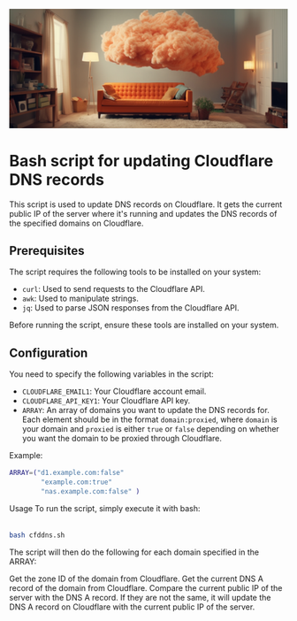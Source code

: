 ![Header Image](https://github.com/dzaczek/cloudflate_ddns/blob/main/header.png?raw=true)

# Bash script for updating Cloudflare DNS records

This script is used to update DNS records on Cloudflare. It gets the current public IP of the server where it's running and updates the DNS records of the specified domains on Cloudflare.

## Prerequisites

The script requires the following tools to be installed on your system:

- `curl`: Used to send requests to the Cloudflare API.
- `awk`: Used to manipulate strings.
- `jq`: Used to parse JSON responses from the Cloudflare API.

Before running the script, ensure these tools are installed on your system.

## Configuration

You need to specify the following variables in the script:

- `CLOUDFLARE_EMAIL1`: Your Cloudflare account email.
- `CLOUDFLARE_API_KEY1`: Your Cloudflare API key.
- `ARRAY`: An array of domains you want to update the DNS records for. Each element should be in the format `domain:proxied`, where `domain` is your domain and `proxied` is either `true` or `false` depending on whether you want the domain to be proxied through Cloudflare.

Example:

```bash
ARRAY=("d1.example.com:false"
        "example.com:true"
        "nas.example.com:false" )
```
Usage
To run the script, simply execute it with bash:

```bash

bash cfddns.sh
```
The script will then do the following for each domain specified in the ARRAY:

Get the zone ID of the domain from Cloudflare.
Get the current DNS A record of the domain from Cloudflare.
Compare the current public IP of the server with the DNS A record. If they are not the same, it will update the DNS A record on Cloudflare with the current public IP of the server.
